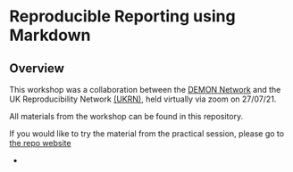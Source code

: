 # Reproducible Reporting using Markdown

## Overview

This workshop was a collaboration between the [DEMON Network](https://demondementia.com) and the UK Reproducibility Network [(UKRN)](https://www.ukrn.org), held virtually via zoom on 27/07/21.

All materials from the workshop can be found in this repository.

If you would like to try the material from the practical session, please go to [the repo website](https://demon-network.github.io/markdown-workshop/)

-  
